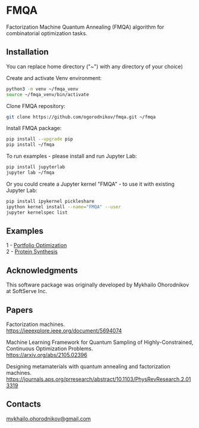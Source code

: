 # FMQA

Factorization Machine Quantum Annealing (FMQA) algorithm for combinatorial optimization tasks.

## Installation

You can replace home directory ("~") with any directory of your choice)

Create and activate Venv environment:

```bash
python3 -m venv ~/fmqa_venv
source ~/fmqa_venv/bin/activate
```

Clone FMQA repository:

```bash
git clone https://github.com/ogorodnikov/fmqa.git ~/fmqa
```

Install FMQA package:

```bash
pip install --upgrade pip
pip install ~/fmqa
```

To run examples - please install and run Jupyter Lab:

```bash
pip install jupyterlab
jupyter lab ~/fmqa
```

Or you could create a Jupyter kernel "FMQA" - to use it with existing Jupyter Lab:

```bash
pip install ipykernel pickleshare
ipython kernel install --name="FMQA" --user
jupyter kernelspec list
```

## Examples

1 - [Portfolio Optimization](examples/01_portfolio_fmqa.ipynb) \
2 - [Protein Synthesis](examples/02_proteins_fmqa.ipynb)

## Acknowledgments

This software package was originally developed by Mykhailo Ohorodnikov at SoftServe Inc.

## Papers

Factorization machines. \
https://ieeexplore.ieee.org/document/5694074

Machine Learning Framework for Quantum Sampling of Highly-Constrained, Continuous Optimization Problems. \
https://arxiv.org/abs/2105.02396

Designing metamaterials with quantum annealing and factorization machines. \
https://journals.aps.org/prresearch/abstract/10.1103/PhysRevResearch.2.013319

## Contacts

[mykhailo.ohorodnikov@gmail.com](mailto:mykhailo.ohorodnikov@gmail.com)